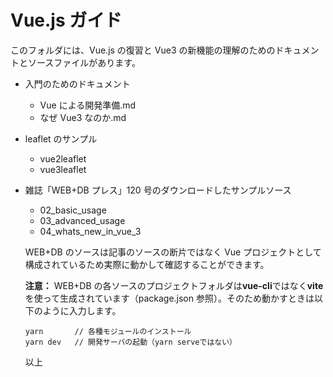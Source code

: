 # Vue.js ガイド

このフォルダには、Vue.js の復習と Vue3 の新機能の理解のためのドキュメントとソースファイルがあります。

- 入門のためのドキュメント
  - Vue による開発準備.md
  - なぜ Vue3 なのか.md
- leaflet のサンプル
  - vue2leaflet
  - vue3leaflet
- 雑誌「WEB+DB プレス」120 号のダウンロードしたサンプルソース

  - 02_basic_usage
  - 03_advanced_usage
  - 04_whats_new_in_vue_3

  WEB+DB のソースは記事のソースの断片ではなく Vue プロジェクトとして構成されているため実際に動かして確認することができます。

  **注意：** WEB+DB の各ソースのプロジェクトフォルダは**vue-cli**ではなく**vite**を使って生成されています（package.json 参照）。そのため動かすときは以下のように入力します。

  ```shell
  yarn       // 各種モジュールのインストール
  yarn dev   // 開発サーバの起動（yarn serveではない）
  ```

  以上
